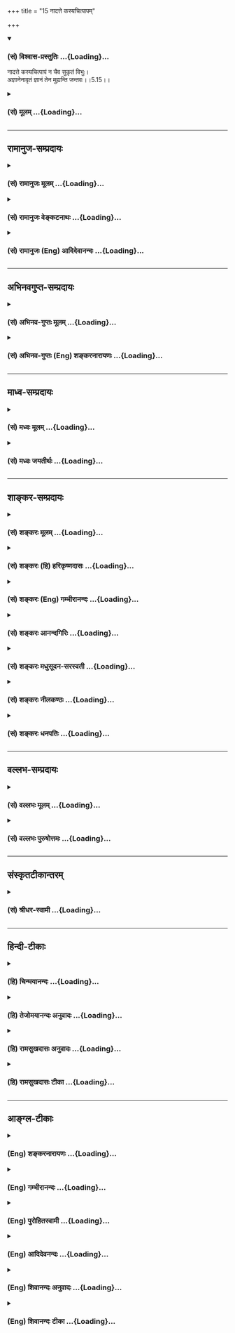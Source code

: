 +++
title = "15 नादत्ते कस्यचित्पापम्"

+++
<div class="js_include" newlevelforh1="3" title="(सं) विश्वास-प्रस्तुतिः" unfilled url="/purANam_vaiShNavam/mahAbhAratam/06-bhIShma-parva/03-bhagavad-gItA-parva/saMskRtam/vishvAsa-prastutiH/05_karma-saMnyAsa-yogaH/15_nAdatte_kasyachit.md">
<details open><summary><h3>(सं) विश्वास-प्रस्तुतिः ...{Loading}...</h3></summary>

नादत्ते कस्यचित्पापं न चैव सुकृतं विभुः।  
अज्ञानेनावृतं ज्ञानं तेन मुह्यन्ति जन्तवः।।5.15।।
</details>
</div>
<div class="js_include collapsed" newlevelforh1="3" title="(सं) मूलम्" unfilled url="/purANam_vaiShNavam/mahAbhAratam/06-bhIShma-parva/03-bhagavad-gItA-parva/saMskRtam/mUlam/05_karma-saMnyAsa-yogaH/15_nAdatte_kasyachit.md">
<details><summary><h3>(सं) मूलम् ...{Loading}...</h3></summary>

नादत्ते कस्यचित्पापं न चैव सुकृतं विभुः।  
अज्ञानेनावृतं ज्ञानं तेन मुह्यन्ति जन्तवः।।5.15।।
</details>
</div>


_________________
## रामानुज-सम्प्रदायः
<div class="js_include collapsed" newlevelforh1="3" title="(सं) रामानुजः मूलम्" unfilled url="/purANam_vaiShNavam/mahAbhAratam/06-bhIShma-parva/03-bhagavad-gItA-parva/saMskRtam/rAmAnujaH/mUlam/05_karma-saMnyAsa-yogaH/15_nAdatte_kasyachit.md">
<details><summary><h3>(सं) रामानुजः मूलम् ...{Loading}...</h3></summary>

।।5.15।।**कस्यचित्** स्वसम्बन्धितया अभिमतस्य पुत्रादेः **पापं** दुःखं
**न आदत्ते** न अपनुदति कस्यचित् प्रतिकूलतया अभिमतस्य **सुकृतं** सुखं **च
न** आदत्ते न अपनुदति। यतः अयं **विभुः** न क्वाचित्कः न
देवादिदेहाद्यसाधारणदेशः अत एव न कस्यचित् सम्बन्धी न कस्यचित् प्रतिकूलः
च। सर्वम् इदं वासनाकृतम्। एवंस्वभावस्य कथम् इयं विपरीतवासना उत्पद्यते
**अज्ञानेन आवृतं ज्ञानम्** ज्ञानविरोधिना पूर्वपूर्वकर्मणा
स्वफलानुभवयोग्यत्वाय अस्य ज्ञानम् आवृतं संकुचितम् तेन ज्ञानावरणरूपेण
कर्मणा देवादिदेहसंयोगः तत्तदात्माभिमानरूपमोहः च जायते। ततः च
तथाविधात्माभिमानवासना तदुचितकर्मवासना च। वासनातो विपरीतात्माभिमानः
कर्मारम्भश्च उपपद्यते।  
  
सर्वं ज्ञानप्लवेनैव वृजिनं संतरिष्यसि (गीता 4।36)ज्ञानाग्निः सर्वकर्माणि
भस्मसात्कुरुते तथा (गीता 4।37)न हि ज्ञानेन सदृशं पवित्रम् (गीता 4।38)
इति पूर्वोक्तं स्वकाले संगमयति

</details>
</div>
<div class="js_include collapsed" newlevelforh1="3" title="(सं) रामानुजः वेङ्कटनाथः" unfilled url="/purANam_vaiShNavam/mahAbhAratam/06-bhIShma-parva/03-bhagavad-gItA-parva/saMskRtam/rAmAnujaH/venkaTanAthaH/05_karma-saMnyAsa-yogaH/15_nAdatte_kasyachit.md">
<details><summary><h3>(सं) रामानुजः वेङ्कटनाथः ...{Loading}...</h3></summary>

  
  
।।5.15।। आत्मनोऽकर्तृत्वादिकस्य वासनायाः कर्तृत्वादिकस्य च विवरणंनादत्ते
इति श्लोकस्यार्धद्वयम्।
परगतपापसुकृतयोरादानप्रसङ्गाभावात्तत्प्रतिषेधोऽनुचितः अतस्तत्कार्यं दुःखं
सुखं च लक्ष्यते तत्रापि परगतसुखदुःखयोः स्वस्मिन्नाकर्षणं न शक्यम्
अतस्तदपनयनमात्रं विवक्षितमित्यभिप्रायेणाह कस्यचिदिति। कस्यचित् इत्यनेन
सूचितमपनोदनहेतुविशेषं
दर्शयितुंस्वसम्बन्धितयाऽभिमतस्येत्याद्युक्तम्। आदत्ते इत्यस्य
करोत्याद्यर्थत्वानौचित्यादपहरणार्थत्वे च प्रयोगादपहरणनिषेधेनैव तुल्यतया
करणनिषेधसिद्धेःनापनुदतीति व्याख्यातम्। विभुरिति न
परिमाणविशेषाद्यभिप्रायम् जीवस्याणुतया श्रुत्यादिसिद्धेः। नापि
प्रभुत्वपरम् अत्रानुपयुक्तत्वात्।
अतस्तत्तत्कर्मानुकूलसमस्तदेहानुप्रवेशयोग्यतामात्रं प्रतिनियतदेशराहित्यं
विवक्षितम्। अतएव आगन्तुकेषु मित्रामित्रादिषु सम्बन्धित्वं प्रतिकूलत्वं च
आगन्तुकानां तत्तद्देहानामेव न त्वात्मन इति सिध्यति। तत एव
चानुकूलप्रतिकूलपुरुषविषयदुःखाद्यपनयनमौपाधिकमित्यायातम्। तदेवं
कार्याभावौपयिकहेत्वभावप्रतिपादनपरो विभुशब्द इत्यभिप्रायेणाह यतोऽयमिति।
उत्तरार्धोत्थानाय शङ्कते एवंस्वभावस्येति। विपरीतवासना
स्वभावविरुद्धवासनेत्यर्थः। अत्रोत्तरम् अज्ञानेनावृतं ज्ञानम् इति। अविद्या
कर्मसंज्ञाऽन्या तृतीया शक्तिरिष्यते। यया क्षेत्रज्ञशक्तिः सा वेष्टिता
नृप सर्वगा।। संसारतापानखिलानवाप्नोत्यतिसन्ततान्। तया तिरोहितत्वाच्च
शक्तिः क्षेत्रज्ञसंज्ञिता।। सर्वभूतेषु भूपाल तारतम्येन वर्तते
वि.पु.6।8।6163 इति भगवत्पराशरवचनमनुस्मरन्नाहज्ञानविरोधिनेति। अत्र
नञस्तदन्यतदभावार्थत्वमावरणानुपयुक्तमिति भावः। स्वफलेत्यादि
नह्यसावसङ्कुचितज्ञानसंसारतापानुभवयोग्य इति भावः।
अत्यन्तविलोपपरिहारायावरणशब्दोपचरितमाह सङ्कुचितमिति। नहि
विज्ञातुर्विज्ञातेर्विपरिलोपो विद्यते बृ.उ.4।3।30 इत्यादिश्रुतिसिद्धमनेन
स्मारितम्। देवादिदेहसंयोग इति जन्तुशब्दाभिप्रेतोऽर्थः। स च मोहजनने कर्मणो
द्वारम्। शङ्कोत्तरत्वमाह ततश्चेति। आत्मनि
प्रतिषिद्धस्येष्टानिष्टाचरणस्यान्यहेतुतामाह वासनात इति।  
  

</details>
</div>
<div class="js_include collapsed" newlevelforh1="3" title="(सं) रामानुजः (Eng) आदिदेवानन्दः" unfilled url="/purANam_vaiShNavam/mahAbhAratam/06-bhIShma-parva/03-bhagavad-gItA-parva/saMskRtam/rAmAnujaH/english/AdidevAnandaH/05_karma-saMnyAsa-yogaH/15_nAdatte_kasyachit.md">
<details><summary><h3>(सं) रामानुजः (Eng) आदिदेवानन्दः ...{Loading}...</h3></summary>

5.15 Because, It, the Atman is 'all-pervading', i.e., is not limited to
particular area or space included in the bodies of gods, men etc.; It is
not the relative or the enemy of any one. For this reason It does not
take away or remove the evil or suffering of anyone such as a son who is
related and therefore dear to one; nor does It take away, i.e., remove
the happiness of anyone whom It deems with aversion. All this is the
effect of Vasanas or subtle impressions of Prakrti. How does do these
contrary Vasanas originte in the case of one whose intrinsic nature is a
described above; In answer it is said that knowledge is enveloped by the
darkness of ignorance. The Atman's knowledge is enveloped, i.e.,
contracted by preceding Karmas which are opposed to knowledge, so that a
person may be alified to experience the fruits of his own Karma. It is
by this Karma, which contracts knowledge, and can join the Jiva with the
bodies of gods etc., that the misconception that the bodies are the
selves is produced. Conseently there will originate the Vasanas or the
unconscious subtle impressions born of such misapprehension of the self
and the inclination to undertake actions corresponding to them. Sri
Krsna now brings into proper seence what has been taught before in the
following verses: 'You will completely cross over the sea of all your
sins with the boat of knowledge' (4.36), and 'The fire of knowledge
reduces all Karmas to ashes in the same way' (4.37), and 'For there is
no purifier here eal to knowledge' (4.38).

</details>
</div>


_________________
## अभिनवगुप्त-सम्प्रदायः
<div class="js_include collapsed" newlevelforh1="3" title="(सं) अभिनव-गुप्तः मूलम्" unfilled url="/purANam_vaiShNavam/mahAbhAratam/06-bhIShma-parva/03-bhagavad-gItA-parva/saMskRtam/abhinava-guptaH/mUlam/05_karma-saMnyAsa-yogaH/15_nAdatte_kasyachit.md">
<details><summary><h3>(सं) अभिनव-गुप्तः मूलम् ...{Loading}...</h3></summary>

।।5.15।। अत एव क्रियातत्फलयोरभावे विधिफलस्यापि नादृष्टकृतता काचित्
इत्यर्धेन अभिधाय अर्धान्तरेण संसारिणः प्रति तत्समर्थनं कर्तुमाह नादत्ते
इति। पापादीनि नैतत्कृतानि किं तु निजेन अज्ञानेन कृतानि शङ्कयेव अमृते
विषयम् +++(omits पापादीनि विषम्)+++।

</details>
</div>
<div class="js_include collapsed" newlevelforh1="3" title="(सं) अभिनव-गुप्तः (Eng) शङ्करनारायणः" unfilled url="/purANam_vaiShNavam/mahAbhAratam/06-bhIShma-parva/03-bhagavad-gItA-parva/saMskRtam/abhinava-guptaH/english/shankaranArAyaNaH/05_karma-saMnyAsa-yogaH/15_nAdatte_kasyachit.md">
<details><summary><h3>(सं) अभिनव-गुप्तः (Eng) शङ्करनारायणः ...{Loading}...</h3></summary>

5.15 Nadatte etc. The sinful acts and the like have been effected not by
the Soul; but they have been effected by the Illusion belonging to It,
just as a poison is effected in the nectar by a doubt. Therefore-

</details>
</div>


_________________
## माध्व-सम्प्रदायः
<div class="js_include collapsed" newlevelforh1="3" title="(सं) मध्वः मूलम्" unfilled url="/purANam_vaiShNavam/mahAbhAratam/06-bhIShma-parva/03-bhagavad-gItA-parva/saMskRtam/madhvaH/mUlam/05_karma-saMnyAsa-yogaH/15_nAdatte_kasyachit.md">
<details><summary><h3>(सं) मध्वः मूलम् ...{Loading}...</h3></summary>

।।5.15।। Sri Madhvacharya did not comment on this sloka.

</details>
</div>
<div class="js_include collapsed" newlevelforh1="3" title="(सं) मध्वः जयतीर्थः" unfilled url="/purANam_vaiShNavam/mahAbhAratam/06-bhIShma-parva/03-bhagavad-gItA-parva/saMskRtam/madhvaH/jayatIrthaH/05_karma-saMnyAsa-yogaH/15_nAdatte_kasyachit.md">
<details><summary><h3>(सं) मध्वः जयतीर्थः ...{Loading}...</h3></summary>

।।5.15।। Sri Jayatirtha did not comment on this sloka.

</details>
</div>


_________________
## शाङ्कर-सम्प्रदायः
<div class="js_include collapsed" newlevelforh1="3" title="(सं) शङ्करः मूलम्" unfilled url="/purANam_vaiShNavam/mahAbhAratam/06-bhIShma-parva/03-bhagavad-gItA-parva/saMskRtam/shankaraH/mUlam/05_karma-saMnyAsa-yogaH/15_nAdatte_kasyachit.md">
<details><summary><h3>(सं) शङ्करः मूलम् ...{Loading}...</h3></summary>

।।5.15।। **न आदत्ते** न च गृह्णाति भक्तस्यापि **कस्यचित् पापम्।** न
**चैव** आदत्ते **सुकृतं** भक्तैः प्रयुक्तं **विभुः।** किमर्थं तर्हि
भक्तैः पूजादिलक्षणं यागदानहोमादिकं च सुकृतं प्रयुज्यते इत्याह **अज्ञानेन
आवृतं ज्ञानं** विवेकविज्ञानम् **तेन मुह्यन्ति** करोमि कारयामि भोक्ष्ये
भोजयामि इत्येवं मोहं गच्छन्ति अविवेकिनः संसारिणो **जन्तवः**।।

</details>
</div>
<div class="js_include collapsed" newlevelforh1="3" title="(सं) शङ्करः (हि) हरिकृष्णदासः" unfilled url="/purANam_vaiShNavam/mahAbhAratam/06-bhIShma-parva/03-bhagavad-gItA-parva/saMskRtam/shankaraH/hindI/harikRShNadAsaH/05_karma-saMnyAsa-yogaH/15_nAdatte_kasyachit.md">
<details><summary><h3>(सं) शङ्करः (हि) हरिकृष्णदासः ...{Loading}...</h3></summary>

।।5.15।। वास्तवमें तो विभु ( सर्वव्यापी परमात्मा ) किसी भक्तके पापको भी
ग्रहण नहीं करता और भक्तोंद्वारा अर्पण किये हुए सुकृतको भी वह नहीं लेता।
तो फिर भक्तोंद्वारा पूजा आदि अच्छे कर्म एवं यज्ञ दान होम आदि सुकृत कर्म
किस लिये अर्पण किये जाते हैं इसपर कहते हैं जीवोंका विवेकविज्ञान अज्ञानसे
ढका हुआ है। इस कारण अविवेकी संसारी जीव ही करता हूँ कराता हूँ खाता हूँ
खिलाता हूँ इस प्रकार मोहको प्राप्त हो रहे हैं।

</details>
</div>
<div class="js_include collapsed" newlevelforh1="3" title="(सं) शङ्करः (Eng) गम्भीरानन्दः" unfilled url="/purANam_vaiShNavam/mahAbhAratam/06-bhIShma-parva/03-bhagavad-gItA-parva/saMskRtam/shankaraH/english/gambhIrAnandaH/05_karma-saMnyAsa-yogaH/15_nAdatte_kasyachit.md">
<details><summary><h3>(सं) शङ्करः (Eng) गम्भीरानन्दः ...{Loading}...</h3></summary>

5.15 Vibhuh, the Omnipresent; na adatte, neither accetps; kasyacit,
anybody's-even a adevotee's; papam, sin; na ca eva, nor even; does He
accept sukrtam, virtue offered by devotees. Why then are such virtuous
acts as worship etc. as also sacrifices, charity, oblation, etc. worship
etc. as also sacrifices, charity, oblation, etc. offered by devotees; To
this the Lord says: Jnanam, knowledge, discriminating wisdom; remains
avrtam, covered; ajnanena, by ignorance. Tena, thery; jantavah, the
creatures, the non-discriminating people in the world; muhyanti, become
deluded thus-'I do; I make others do; I eat; I make others eat.'

</details>
</div>
<div class="js_include collapsed" newlevelforh1="3" title="(सं) शङ्करः आनन्दगिरिः" unfilled url="/purANam_vaiShNavam/mahAbhAratam/06-bhIShma-parva/03-bhagavad-gItA-parva/saMskRtam/shankaraH/AnandagiriH/05_karma-saMnyAsa-yogaH/15_nAdatte_kasyachit.md">
<details><summary><h3>(सं) शङ्करः आनन्दगिरिः ...{Loading}...</h3></summary>

।।5.15।। कर्तृत्वभोक्तृत्वैश्वर्याण्यात्मनोऽविद्याकृतानीत्युक्तमिदानीमीश्वरे
संन्यस्तसमस्तव्यापारस्य तदेकशरणस्य दुरितं सुकृतं वा तदनुग्रहार्थं
भगवानादत्ते मदेकशरणो मत्प्रीत्यर्थं कर्म कुर्वाणो
दुष्कृताद्यनुमोदनेनानुग्राह्यो मयेति प्रत्ययभाक्त्वादित्याशङ्क्य सोऽपि
परमार्थतो नास्यास्त्यविक्रियत्वादित्याह **परमार्थतस्त्विति।**
पूर्वार्धगतान्यक्षराणि व्याख्यायाकाङ्क्षापूर्वकमुत्तरार्धमवतार्य
व्याचष्टे **किमर्थमित्यादिना।**

</details>
</div>
<div class="js_include collapsed" newlevelforh1="3" title="(सं) शङ्करः मधुसूदन-सरस्वती" unfilled url="/purANam_vaiShNavam/mahAbhAratam/06-bhIShma-parva/03-bhagavad-gItA-parva/saMskRtam/shankaraH/madhusUdana-sarasvatI/05_karma-saMnyAsa-yogaH/15_nAdatte_kasyachit.md">
<details><summary><h3>(सं) शङ्करः मधुसूदन-सरस्वती ...{Loading}...</h3></summary>

।।5.15।। नन्वीश्वरः कारयिता जीवः कर्ता। तथाच श्रुतिःएष उ ह्येव साधु कर्म
कारयति तं यमेभ्यो लोकेभ्य उन्निनीषते एष उ एवासाधु कर्म कारयति तं यमधो
निनीषते इत्यादिः। स्मृतिश्चअज्ञो जन्तुरनीशोऽयमात्मनः सुखदुःखयोः।
ईश्वरप्रेरितो गच्छेत्स्वर्गं वा श्वभ्रमेव वा।। इति। तथाच जीवेश्वरयोः
कर्तृत्वकारयितृत्वाभ्यां भोक्तृत्वभोजयितृत्वाभ्यां
चपापपुण्यलेपसंभवात्कथमुक्तं स्वभावस्तु प्रवर्तत इति तत्राह परमार्थतः
विभुः परमेश्वरः कस्यचिज्जीवस्य पापं सुकृतं च नैवादत्ते परमार्थतो जीवस्य
कर्तृत्वाभावात् परमेश्वरस्य च कारयितृत्वाभावात्। कथं तर्हि श्रुतिः
स्मृतिर्लोकव्यवहारश्च तत्राह अज्ञानेनावरणविक्षेपशक्तिमता मायाख्येनानृतेन
तमसा आवृतमाच्छादितं ज्ञानं जीवेश्वरजगद्भेदभ्रमाधिष्ठानभूतं नित्यं
स्वप्रकाशं सच्चिदानन्दरूपमद्वितीयं परमार्थसत्यं तेन स्वरूपावरणेन
मुह्यन्ति
प्रमातृप्रमेयप्रमाणकर्तृकर्मकरणभोक्तृभोग्यभोगाख्यनवविधसंसाररूपं
मोहमतस्मिंस्तदवभासरूपं विक्षेपं गच्छन्ति जन्तवो जननशीलाः संसारिणो
वस्तुस्वरूपादर्शिनः।
अकर्त्रभोक्तृपरमानन्दाद्वितीयात्मस्वरूपादर्शननिबन्धनो
जीवेश्वरजगद्भेदभ्रमःप्रतीयमानो वर्तते मूढानाम्। तस्यां चावस्थायां
मूढप्रत्ययानुवादिन्यावेते श्रुतिस्मृती वास्तवाद्वैतबोधिवाक्यशेषभूते इति
न दोषः।

</details>
</div>
<div class="js_include collapsed" newlevelforh1="3" title="(सं) शङ्करः नीलकण्ठः" unfilled url="/purANam_vaiShNavam/mahAbhAratam/06-bhIShma-parva/03-bhagavad-gItA-parva/saMskRtam/shankaraH/nIlakaNThaH/05_karma-saMnyAsa-yogaH/15_nAdatte_kasyachit.md">
<details><summary><h3>(सं) शङ्करः नीलकण्ठः ...{Loading}...</h3></summary>

।।5.15।। ननुएष ह्येव साधु कर्म कारयति तं यमेभ्यो लोकेभ्य उन्निनीषते एष
ह्येवासाधु कर्म कारयति तं यमधो निनीषते इति श्रुत्या परमेश्वरे
कारयितृत्वं बोध्यते। तत्कथमुच्यतेस्वभावस्तु प्रवर्तते इति तत्राह
**नादत्त इति।** कस्यचित्कर्तुः पापमयं नादत्ते नापि सुकृतम्।
कारयितृत्वाभावात्। यतो विभुर्व्यापकः। निष्क्रिय इति यावत्। सक्रियो
ह्यन्यं प्रवर्तयति तदीयं पापं पुण्यं वा लभते। अयं तु न तथा किंतु
सूर्यवत् प्रकाशत एव नतु स्वप्रकाश्यानां कर्त्रादीनां कर्मणा संबध्यते इति
भावः। कारयितृत्वमप्यस्य सत्तामात्रेण सूर्यवत्। यथा घटः प्रकाशते सविता
प्रकाशयतीति नोदाहृतश्रुतिविरोधः। कथं तर्हि ईश्वराराधनार्थं कर्माणि
कुर्वन्ति तदकरणाच्च बिभ्यतीत्याशङ्क्याह **अज्ञानेनेति।** यथा हि
महाराजस्य सार्वभौमस्याहं सर्वेश्वरो निर्वृतोऽस्मीति ज्ञानं अज्ञानेन
सौषुप्तेनावृतं चेत्स तत्र विविधानि परचक्रादीनि महान्ति संकटशतानि पश्यति
अहो अहं दीनोऽस्मिदुःख्यस्मीति च मुह्यति तद्वदेते जन्तवः स्वस्याहं
ब्रह्मास्मीति प्रमाणेन ब्रह्मभावमजानन्त ईश्वरादात्मानं पृथङ्मन्यमाना
ईशात्मनोः सेव्यसेवकभावं च पश्यन्तो मुह्यन्ति। तथाच श्रुतिःअथ योऽन्यां
देवतामुपास्तेऽन्योऽसावन्योऽहमिति न स वेद यथा पशुरेव स देवानाम् इति। एष
ह्येवेति श्रुतिरपि भ्रान्तजनव्यवहारविषयैवेति भावः।

</details>
</div>
<div class="js_include collapsed" newlevelforh1="3" title="(सं) शङ्करः धनपतिः" unfilled url="/purANam_vaiShNavam/mahAbhAratam/06-bhIShma-parva/03-bhagavad-gItA-parva/saMskRtam/shankaraH/dhanapatiH/05_karma-saMnyAsa-yogaH/15_nAdatte_kasyachit.md">
<details><summary><h3>(सं) शङ्करः धनपतिः ...{Loading}...</h3></summary>

।।5.15।। ननु यः परमेश्वरैकशरणो ब्रह्मणि संन्यस्तसमस्तकर्मा यानि
पुण्यपापानि करोति तानि क्व गच्छन्ति। लिप्यते न स पापेन पद्मपत्रमिवाम्भसा
इत्यनेन तस्य लेपाभावोक्तेः। तथाच स्वस्य भक्तस्य पुण्यं च पापं च
तदसुग्रहार्थ भगवानादत्ते इति चेत्तत्राह **नेति।** विभुः परमेश्वरः
कस्यचित्स्वभक्तस्यापि पापं नादत्ते न गृह्णाति। तथा भक्तैः समर्पितं
सुकृतं पूर्णकामत्वान्न चैवादत्ते। ननु परमार्थतो
जीवस्यापीश्वराव्यतिरेकात्कर्तृत्वाद्यभावः ईश्वरस्य सुतरां अतः
किमर्थमीश्वरात्स्वस्य भेदं प्रकल्प्य परमेश्वरो भजनीयोऽहं तस्य
भक्तस्तदर्थं मया पूजायागदानहोमादिलक्षणं कर्मानुष्ठेयमिति बुद्य्धा
परमेश्वरैकशरणैरन्यैश्चाहं कर्म करोमि कारयामि तस्य फलं भोक्ष्ये भोजयामीति
बुद्य्धा कर्माण्यनुष्ठीयन्त इति चेत्तत्राह। अज्ञानेनावृतं
कर्तृत्वादिविनिर्मुक्तोऽहमस्मीति विवेकज्ञानम्।
वसिष्ठोऽप्याहविवेकमाच्छादयति जगन्ति जनयत्यलम् इति। पूर्वप्रस्तुताऽविद्या
तेन जन्तवो मुह्यन्ति मोहं गच्छन्ति। यथा शुक्तिज्ञानं शुक्त्यज्ञानेनावृतं
तेन रजतमिदमिति पुरुषाणां मोहस्तथाहमुपासक ईश्वरार्थं कर्म करोभ्यहं कर्ता
कारयिता भोक्ता भोजयितेत्येवं मुह्यन्तीत्यर्थः। ज्ञानं
जीवेश्वरजगद्भेदभ्रमाधिष्ठानभूतं स्वप्रकाशं सच्चिदानन्दरुपं परमार्थमिति
तु लोकप्रसिद्धज्ञानपदार्थत्यागे बीजाभावमभिप्रेत्याचार्यैर्न
व्याख्यातमिति बोध्यम्। एतेन ननु भक्ताननुगृह्णतोऽभक्तान्निगृह्णतश्च
वैषम्योपलम्भात्कथमाप्तकामत्वमत आह **अज्ञानेनेति।** निग्रहोऽपि
दण्डरुपोऽनुग्रह एवेत्येवमज्ञानेन सर्वत्र समः परमेश्वर इत्येवंभूतं
ज्ञानमावृतं तेन हेतुना जन्तवो जीवा मुह्यन्ति। भगवति वैषम्यं मन्यन्त
इत्यर्थ इति प्रत्युक्तम्। ज्ञानं प्रकाशयति। ज्ञाननिर्धूतकल्मषा
इत्यत्राभिमततद्य्वतिरिक्तज्ञानपदार्थकल्पनानुपपतेश्च। यत्त्वितरैः
स्वभावस्तु प्रवर्तत इत्यत्रान्तःकरणं प्रवर्तत इति
व्याख्याय৷৷৷৷नन्वेवंसति देवदत्तः पापी यज्ञदत्तः सुकृतीत्यादिव्यवहाराणां
का गतिरित्यत आह **नादत्ते इति।** चिच्चिदात्मा कस्य
ज्ञानशक्तिक्रियाशक्त्याधारत्वगुणयोगात्कशब्दस्यान्तःकरणस्य पापं सुकृतं च
नादत्ते नात्मसंबन्धि करोति। तत्र हेतुमाह **विभुरिति।** अपरिणामीत्यर्थः।
कथंतर्ह्ययं लोकव्यवहारस्तत्राह **अज्ञानेनेति।**
अज्ञानेनाज्ञानपरिणामरुपेणान्तःकरणेन ज्ञानं स्वरुपमावृतम्।
अन्योन्यतादात्म्याध्यासविषयभावं गमितमित्यर्थः। तेन कारणेन
जन्तवोऽज्ञामनुष्या मुह्यन्ति। आत्मगतत्वेन
सुकृतदुष्कृतादिव्यवहरन्तीत्यर्थ इति व्याख्यातं तदुपेक्ष्यम्।
मुख्यवृत्त्या सभ्यक् वाक्यार्थसंभवे गौण्यादिवृत्त्याश्रयणस्य
क्लिष्टकल्पनायाश्चान्याय्यत्वात्।

</details>
</div>


_________________
## वल्लभ-सम्प्रदायः
<div class="js_include collapsed" newlevelforh1="3" title="(सं) वल्लभः मूलम्" unfilled url="/purANam_vaiShNavam/mahAbhAratam/06-bhIShma-parva/03-bhagavad-gItA-parva/saMskRtam/vallabhaH/mUlam/05_karma-saMnyAsa-yogaH/15_nAdatte_kasyachit.md">
<details><summary><h3>(सं) वल्लभः मूलम् ...{Loading}...</h3></summary>

।।5.15।। यस्मादेवं तस्मान्नादत्ते न भजते पापं पुण्यं च कारयितृत्वं च
तत्साधकतमविसर्जनादेवोपयुज्यते। बुद्धीन्द्रियमनःप्राणान् भाग.10।87।2
इत्यादिवाक्यात्तैर्भोगमोक्षोपायप्रवृत्तौ तदात्मैवेह हेतुरिति तत्त्वम्।
अतः स्वभावकृतं सर्वम्। ननु तदेशभूता अपि एते आत्मनः कथं प्राकृतत्वभावेन
सम्मुह्यन्ति स्वरूपाज्ञानादित्याह अज्ञानेनेति। तत्र ज्ञानं स्वरूपविषयकं
अज्ञानेनाविद्यायाः प्रथमपर्वस्वरूपाज्ञानेनावृतं ततोऽन्यपर्वभिः
प्राणान्तःकरणेन्द्रियदेहाध्यासैः वस्तुतस्तु विचित्ररिरंसावतो भगवतो
नित्या आज्ञाकारिण्यो द्वादशशक्तयो मुख्याःगिरा पृष्ट्या इत्यादिना
निरूपिता भागवते। तत्र मायाख्याया अशंद्वयं विद्याविद्येति। भगवदाज्ञयैव
विद्यया आत्मनां स्वरूपगमकात्सत्त्वानुगुण्यात् अविद्यया च विपरीतस्वभावया
कर्मजन्ममरणादिपर्यावर्तगम इतरानुगुण्यात् अन्यथा स्वरूपवैचित्र्यं न
स्यादित्यज्ञानेनावृतमात्मनां स्वरूपज्ञानम्। उक्तं चविद्याविद्ये मम तनू
विद्ध्युद्धव शरीरिणाम्। मोक्षबन्धकरी आद्ये मायया मे विनिर्मिते
भाग.11।11।3 इति। पञ्चपर्वा त्वविद्येयं जीवगा मायया कृता इति। अतस्तेन
जन्तवो भवन्तो मुह्यन्ति। स्वयमेवात्मनि कर्तृत्वादिस्वभावं सृजन्ति न
परमात्मेति सिद्धान्तः।

</details>
</div>
<div class="js_include collapsed" newlevelforh1="3" title="(सं) वल्लभः पुरुषोत्तमः" unfilled url="/purANam_vaiShNavam/mahAbhAratam/06-bhIShma-parva/03-bhagavad-gItA-parva/saMskRtam/vallabhaH/puruShottamaH/05_karma-saMnyAsa-yogaH/15_nAdatte_kasyachit.md">
<details><summary><h3>(सं) वल्लभः पुरुषोत्तमः ...{Loading}...</h3></summary>

  
  
।।5.15।। यतः प्रभुर्न सृजत्यतः कस्यचित् पापपुण्यादिकमङ्गीकृत्य फलं न
ददातीत्याह नादत्त इति। विभुः अनियम्यः स्वेच्छयैव सर्वफलदानसमर्थः
कस्यचित् जीवस्य पापं पापरूपं कर्म न आदत्ते नाङ्गीकरोति तदङ्गीकृत्य
नरकादिफलं न ददातीत्यर्थः। सुकृतं च नैवाङ्गीकरोति तदङ्गीकारेण
स्वर्गादिसुखं न ददातीत्यर्थः। विभुत्वात् स्वक्रीडेच्छयैव यथासुखं करोतीति
भावः। तर्हि एष एव तं ह्येवैनं साधु कर्म कारयति कौ.उ.3।9 इत्यादिश्रुतिभ्य
ईश्वर एव तत्तत्कर्म कारयित्वा सर्वेभ्यः फलं ददातीति कथमुच्यते तत्राह
अज्ञानेनेति। अज्ञानेन प्रकृत्युत्पन्नेन ज्ञानं भगवत्स्वरूपात्मकं
श्रुत्यर्थरूपं वा तेन जन्तवः जीवा मुह्यन्ति मोहं प्राप्नुवन्ति अन्यथा
वदन्तीत्यर्थः। श्रुतौ तु पूर्वं तादृक्फलदानेच्छां निरूप्य पश्चात्
कर्मकारणत्वमुच्यते न तु कर्मफलत्वमागच्छति किन्तु
विचित्रेच्छात्वमेवायातीति।  
  

</details>
</div>


_________________
## संस्कृतटीकान्तरम्
<div class="js_include collapsed" newlevelforh1="3" title="(सं) श्रीधर-स्वामी" unfilled url="/purANam_vaiShNavam/mahAbhAratam/06-bhIShma-parva/03-bhagavad-gItA-parva/saMskRtam/shrIdhara-svAmI/05_karma-saMnyAsa-yogaH/15_nAdatte_kasyachit.md">
<details><summary><h3>(सं) श्रीधर-स्वामी ...{Loading}...</h3></summary>

।।5.15।। यस्मादेवं तस्मात् **नादत्त इति।** प्रयोजकोऽपि सन्प्रभुः
कस्यचित्पापं सुकृतं च नैवादत्ते न भजते। तत्र हेतुःविभुः परिपूर्णः।
आप्तकाम इत्यर्थः। यदि हि स्वार्थकामनया कारयेत्तर्हि तथा स्यात्
नत्वेतदस्ति। आप्तकामस्यैवाचिन्त्यनिजमायया तत्तत्पूर्वकर्मानुसारेण
प्रवर्तकत्वात्। ननु भक्ताननुगृह्णतोऽभक्तान्निगृह्णतश्च
वैषम्योपलम्भात्कथमाप्तकामत्वमित्यत आह **अज्ञानेनेति।** निग्रहोऽपि
दण्डरूपोऽनुग्रह एवेत्येवमज्ञानेन सर्वत्र समः परमेश्वर इत्येवंभूतं
ज्ञानमावृतम्। तेन हेतुना जन्तवो जीवा मुह्यन्ति। भगवति वैषम्यं मन्यन्त
इत्यर्थः।

</details>
</div>


_________________
## हिन्दी-टीकाः
<div class="js_include collapsed" newlevelforh1="3" title="(हि) चिन्मयानन्दः" unfilled url="/purANam_vaiShNavam/mahAbhAratam/06-bhIShma-parva/03-bhagavad-gItA-parva/hindI/chinmayAnandaH/05_karma-saMnyAsa-yogaH/15_nAdatte_kasyachit.md">
<details><summary><h3>(हि) चिन्मयानन्दः ...{Loading}...</h3></summary>

।।5.15।। विभु अर्थात् सर्वव्यापी परमात्मा न किसी के पापकर्म को ग्रहण
करता है और न पुण्य कर्म को। यह कथन पुराणों में वर्णित देवताओं की कल्पना
से भिन्न है क्योंकि वहाँ देवताओं को जीवों के पाप और पुण्य कर्मों का
लेखाजोखा रखने वालों के रूप में वर्णन किया गया है। कथा प्रेमी भक्त लोगों
को वेदान्त सिद्धांत उनके प्रेम को आघात पहुँचाने वाला प्रतीत होता है और
इसलिये वे गीता के स्थान पर श्रीकृष्ण की लीलाओं का अध्ययन कर भाव विभोर
होना अधिक पसन्द करते हैं। ईश्वर के विषय में यह धारणा है कि मेघों के ऊपर
कहीं आकाश में बैठा विश्व भर के प्राणियों के शुभअशुभ कर्मों का निरीक्षण
करते हुए उनका ख्याल रखता है जिससे प्र्ालय के पश्चात् न्याय के दिन जब
समस्त जीव उसके पास पहुँचें तो वह उनका कर्मानुसार न्याय कर सके। यह रोचक
धारणा केवल सामान्य जनों की ही हो सकती है जिनकी बुद्धि अधिक विकसित नहीं
है। समस्त विश्व के अधिष्ठानस्वरूप परमात्मा को जीवन के कर्मों से कोई
प्रयोजन हो या परिच्छिन्न वस्तुओं में उसकी कोई विशेष रुचि हो ऐसा हम नहीं
मान सकते। परमार्थ की दृष्टि से तो परिच्छिन्न जगत् का आत्यन्तिक अभाव है।
केवल आत्म विस्मृति के कारण ही उपाधियों में व्यक्त हुआ वह आत्मा कर्तृत्व
कर्म फलभोग आदि से जुड़ा हुआ प्रतीत होता है। समतल काँच के माध्यम से
निर्गत सूर्यप्रकाश में कोई विकार नहीं होता परन्तु यदि वही प्रकाश एक
प्रिज्म (आयत) में से निकले तो सात रंगों में विभाजित हो जाता है। इसी
प्रकार एकमेव अद्वितीय सर्वव्यापी परिपूर्ण परमात्मा शरीर मन और बुद्धि इन
आविद्यक उपाधियों में व्यक्त होकर नानारूप जगदाभास के रूप में प्रतीत होता
है। यहाँ ज्ञान और अज्ञान के सम्बन्ध का सुन्दर वर्णन किया गया है। अज्ञान
ज्ञान नहीं हो सकता और न ज्ञान अज्ञान का एक अंश। परस्पर विरोधी स्वभाव के
कारण इन दोनों का सह अस्तित्व सम्भव नहीं हो सकता हैं। परन्तु यहाँ कहा गया
है कि अज्ञान के द्वारा ज्ञान आवृत हुआ है यह ऐसे ही है जैसे किसी जंगल में
सर्वत्र व्याप्त अंधकार में दूर कहीं प्रकाश की किरण को देखकर कहा जा सकता
है कि वह प्रकाश अंधकार से आवृत है। अगले श्लोक में अज्ञान आवरण को दूर
करने के उपाय तथा उसकी निवृत्ति के फल को विस्तार से बताया गया है। सत्य के
अनावरण की प्रक्रिया में अज्ञान की निवृत्ति मात्र अपेक्षित है न कि ज्ञान
की उत्पत्ति। इसलिए सत्य की प्राप्ति वास्तव में सिद्ध वस्तु की ही
प्राप्ति है और कोई नवीन उपलब्धि नहीं। इसी बात को स्पष्ट करते हुए कहते
हैं

</details>
</div>
<div class="js_include collapsed" newlevelforh1="3" title="(हि) तेजोमयानन्दः अनुवादः" unfilled url="/purANam_vaiShNavam/mahAbhAratam/06-bhIShma-parva/03-bhagavad-gItA-parva/hindI/tejomayAnandaH/anuvAdaH/05_karma-saMnyAsa-yogaH/15_nAdatte_kasyachit.md">
<details><summary><h3>(हि) तेजोमयानन्दः अनुवादः ...{Loading}...</h3></summary>

।।5.15।। विभु परमात्मा न किसी के पापकर्म को और न पुण्यकर्म को ही ग्रहण
करता है; (किन्तु) अज्ञान से ज्ञान ढका हुआ है, इससे सब जीव मोहित होते
हैं।।

</details>
</div>
<div class="js_include collapsed" newlevelforh1="3" title="(हि) रामसुखदासः अनुवादः" unfilled url="/purANam_vaiShNavam/mahAbhAratam/06-bhIShma-parva/03-bhagavad-gItA-parva/hindI/rAmasukhadAsaH/anuvAdaH/05_karma-saMnyAsa-yogaH/15_nAdatte_kasyachit.md">
<details><summary><h3>(हि) रामसुखदासः अनुवादः ...{Loading}...</h3></summary>

।।5.15।। सर्वव्यापी परमात्मा न किसीके पापकर्मको और न शुभकर्मको ही ग्रहण
करता है; किन्तु अज्ञानसे ज्ञान ढका हुआ है, उसीसे सब जीव मोहित हो रहे
हैं।

</details>
</div>
<div class="js_include collapsed" newlevelforh1="3" title="(हि) रामसुखदासः टीका" unfilled url="/purANam_vaiShNavam/mahAbhAratam/06-bhIShma-parva/03-bhagavad-gItA-parva/hindI/rAmasukhadAsaH/TIkA/05_karma-saMnyAsa-yogaH/15_nAdatte_kasyachit.md">
<details><summary><h3>(हि) रामसुखदासः टीका ...{Loading}...</h3></summary>

5.15।।***व्याख्या--*'नादत्ते कस्यचित्पापं न चैव सुकृतं
विभुः'--**पूर्वश्लोकमें जिसको **'प्रभुः'** पदसे कहा गया है, उसी
परमात्माको यहाँ **'विभुः'** पदसे कहा गया है। कर्मफलका भागी होना दो
प्रकारसे होता है--जो कर्म करता है, वह भी कर्मफलका भागी होता है और जो
दूसरेसे कर्म करवाता है, वह भी कर्मफलका भागी होता है। परन्तु परमात्मा न
तो किसीके कर्मको करनेवाला है और न कर्म करवानेवाला ही है; अतः वह किसीके
भी कर्मका फलभागी नहीं हो सकता। सूर्य सम्पूर्ण जगत्को प्रकाश देता है और उस
प्रकाशके अन्तर्गत मनुष्य पाप और पुण्य-कर्म करते हैं; परन्तु उन कर्मोंसे
सूर्यका किञ्चिन्मात्र भी सम्बन्ध नहीं है। इसी प्रकार परमात्मतत्त्वसे
प्रकृति सत्ता पाती है अर्थात् सम्पूर्ण संसार सत्ता पाता है। उसीकी सत्ता
पाकर प्रकृति और उसका कार्य संसार-शरीरादि क्रियाएँ करते हैं। उन शरीरादिसे
होनेवाले पाप-पुण्योंका परमात्मतत्त्वसे किञ्चिन्मात्र भी सम्बन्ध नहीं है।
कारण कि भगवान्ने मनुष्यमात्रको स्वतन्त्रता दे रखी है; अतः मनुष्य उन
कर्मोंका फलभागी अपनेको भी मान सकता है और भगवान्को भी मान सकता है अर्थात्
सम्पूर्ण कर्मों और कर्मफलोंको भगवान्के अर्पण भी कर सकता है। जो भगवान्की
दी हुई स्वतन्त्रताका दुरुपयोग करके कर्मोंका कर्ता और भोक्ता अपनेको मान
लेता है, वह बन्धनमें प़ड़ जाता है। उसके कर्म और कर्मफलको भगवान् ग्रहण
नहीं करते। परन्तु जो मनुष्य उस स्वतन्त्रताका सदुपयोग करके कर्म और कर्मफल
भगवान्के अर्पण करता है, वह मुक्त हो जाता है। उसके कर्म और कर्मफलको
भगवान् ग्रहण करते हैं।  
  
जैसे सातवें अध्यायके पचीसवें श्लोकमें **'सर्वस्य'** पदसे और छब्बीसवें
श्लोकमें **'कश्चन'** पदसे सामान्य मनुष्योंकी बात कही गयी है, ऐसे ही यहाँ
**'कस्यचित्'** पदसे अपनेको कर्ता और भोक्ता मानकर कर्म करनेवाले सामान्य
मनुष्योंकी बात कही गयी है, न कि भक्तोंकी। कारण कि भावग्राही होनेसे
भगवान् भक्तोंके द्वारा अर्पण किये हुए पत्र, पुष्प आदि पदार्थोंको और
सम्पूर्ण कर्मोंको ग्रहण करते हैं (गीता 9। 26 27)।  
  
**'अज्ञानेनावृतं ज्ञानम्'--**स्वरूपका ज्ञान सभी मनुष्योंमें स्वतः सिद्ध
है; किन्तु अज्ञानके द्वारा यह ज्ञान ढका हुआ है। उस अज्ञानके कारण जीव
मूढ़ताको प्राप्त हो रहे हैं। अपनेको कर्मोंका कर्ता मानना मूढ़ता है (गीता
3। 27)। भगवान्के द्वारा मनुष्यमात्रको विवेक दिया हुआ है, जिसके द्वारा इस
मूढ़ताका नाश किया जासकता है। इसलिये इस अध्यायके आठवें श्लोकमें कहा गया
है कि साङ्ख्ययोगी कभी भी अपनेको किसी कर्मका कर्ता न माने और तेरहवें
श्लोकमें कहा गया है कि सम्पूर्ण कर्मोंके कर्तापनको विवेकपूर्वक मनसे छोड़
दे। शरीरादि सम्पूर्ण पदार्थोंमें निरन्तर परिवर्तन हो रहा है। स्वरूपमें
कभी कोई परिवर्तन नहीं होता। स्वरूपसे अपरिवर्तनशील होनेपर भी अपनेको
परिवर्तनशील पदार्थोंसे एक मान लेना अज्ञान है। शरीरादि सब पदार्थ बदल रहे
हैं--ऐसा जिसे अनुभव है वह स्वयं कभी नहीं बदलता। इसलिये स्वयंके बदलनेका
अनुभव किसीको नहीं होता। अतः मैं बदलनेवाला नहीं हूँ--इस प्रकार
परिवर्तनशील पदार्थोंसे अपनी असङ्गताका अनुभव कर लेनेसे अज्ञान मिट जाता है
और तत्त्वज्ञान स्वतः प्रकाशित हो जाता है। कारण कि प्रकृतिके कार्यसे अपना
सम्बन्ध मानते रहनेसे ही तत्त्वज्ञान ढका रहता है।**'अज्ञान'** शब्दमें जो
**'नञ्'**समास है, वह ज्ञानके अभावका वाचक नहीं है, प्रत्युत अल्पज्ञान
अर्थात् अधूरे ज्ञानका वाचक है। कारण कि ज्ञानका अभाव कभी होता ही नहीं,
चाहे उसका अनुभव हो या न हो। इसलिये अधूरे ज्ञानको ही अज्ञान कहा जाता है।
इन्द्रियोंका और बुद्धिका ज्ञान ही अधूरा ज्ञान है। इस अधूरे ज्ञानको
महत्त्व देनेसे, इसके प्रभावसे प्रभावित होनेसे वास्तविक ज्ञानकी ओर दृष्टि
जाती ही नहीं--यही अज्ञानके द्वारा ज्ञानका आवृत होना है। इन्द्रियोंका
ज्ञान सीमित है। इन्द्रियोंके ज्ञानकी अपेक्षा बुद्धिका ज्ञान असीम है।
परन्तु बुद्धिका ज्ञान मन और इन्द्रियोंके ज्ञान-(जानने और न जानने-) को ही
प्रकाशित करता है अर्थात् बुद्धि अपने विषय-पदार्थोंको ही प्रकाशित करती
है। बुद्धि जिस प्रकृतिका कार्य है और जिस बुद्धिका कारण प्रकृति है, उस
प्रकृतिको बुद्धि प्रकाशित नहीं करती। बुद्धि जब प्रकृतिको भी प्रकाशित नही
कर सकती, तब प्रकृतिसे अतीत जो चेतन-तत्त्व है, उसे कैसे प्रकाशित कर सकती
है! इसलिये बुद्धिका ज्ञान अधूरा ज्ञान है।  
  
**'तेन मुह्यन्ति जन्तवः'--**भगवान्ने **'जन्तवः'** पद देकर मानो
मनुष्योंकी ताड़ना की है कि जो मनुष्य अपने विवेकको महत्त्व नहीं देते, वे
वास्तवमें जन्तु अर्थात् पशु ही हैं,**(टिप्पणी प₀ 303)** क्योंकि उनके और
पशुओंके ज्ञानमें कोई अन्तर नहीं है। आकृतिमात्रसे कोई मनुष्य नहीं होता।
मनुष्य वही है, जो अपने विवेकको महत्त्व देता है। इन्द्रियोंके द्वारा भोग
तो पशु भी भोगते हैं; पर उन भोगोंको भोगना मनुष्य-जीवनका लक्ष्य नहीं है।
मनुष्य-जीवनका लक्ष्य सुख-दुःखसे रहित तत्त्वको प्राप्त करना है। जिनको
अपने कर्तव्य और अकर्तव्यका ठीक-ठीक ज्ञान है, वे मनुष्य साधक कहलानेयोग्य
हैं। अपनेको कर्मोंका कर्ता मान लेना तथा कर्मफलमें हेतु बनकर सुखी-दुःखी
होना ही अज्ञानसे मोहित होना है। पापपुण्य हमें करने पड़ते हैं इनसे हम
कैसे छूट सकते हैं सुखीदुःखी होना हमारे कर्मोंका फल है, इनसे हम अतीत कैसे
हो सकते हैं;--इस प्रकारकी धारणा बना लेना ही अज्ञानसे मोहित होना है। जीव
स्वरूपसे अकर्ता तथा सुख-दुःखसे रहित है। केवल अपनी मूर्खताके कारण वह
कर्ता बन जाता है और कर्मफलके साथ सम्बन्ध जोड़कर सुखीदुःखी होता है। इस
मूढ़ता(अज्ञान) को ही यहाँ **'तेन'** पदसे कहा गया है। इस मूढ़तासे अज्ञानी
मनुष्य सुखी-दुःखी हो रहे हैं, इस बातको यहाँ **'तेन मुह्यन्ति जन्तवः'**
पदोंसे कहा गया है।  
  
***सम्बन्ध--***पूर्वश्लोकमें भगवान्ने बताया है कि अज्ञानके द्वारा ज्ञान
ढका जानेके कारण सब जीव मोहित हो रहे हैं। अपने विवेकके द्वारा उस अज्ञानका
नाश कर देनेपर जिस ज्ञानका उदय होता है, उसकी महिमा आगेके श्लोकमें कहते
हैं।

</details>
</div>


_________________
## आङ्ग्ल-टीकाः
<div class="js_include collapsed" newlevelforh1="3" title="(Eng) शङ्करनारायणः" unfilled url="/purANam_vaiShNavam/mahAbhAratam/06-bhIShma-parva/03-bhagavad-gItA-parva/english/shankaranArAyaNaH/05_karma-saMnyAsa-yogaH/15_nAdatte_kasyachit.md">
<details><summary><h3>(Eng) शङ्करनारायणः ...{Loading}...</h3></summary>

5.15. The Omnimanifest (Soul) takes \[upon Itself\] neither sin nor
merit \[born\] of any \[action\]. But, the perfect knowledge is clouded
by Illusion and hence the creatures are deluded.

</details>
</div>
<div class="js_include collapsed" newlevelforh1="3" title="(Eng) गम्भीरानन्दः" unfilled url="/purANam_vaiShNavam/mahAbhAratam/06-bhIShma-parva/03-bhagavad-gItA-parva/english/gambhIrAnandaH/05_karma-saMnyAsa-yogaH/15_nAdatte_kasyachit.md">
<details><summary><h3>(Eng) गम्भीरानन्दः ...{Loading}...</h3></summary>

5.15 The Omnipresent neither accepts anybody's sin nor even virtue.
Knowledge remains covered by ignorance. Thery the creatures become
deluded.

</details>
</div>
<div class="js_include collapsed" newlevelforh1="3" title="(Eng) पुरोहितस्वामी" unfilled url="/purANam_vaiShNavam/mahAbhAratam/06-bhIShma-parva/03-bhagavad-gItA-parva/english/purohitasvAmI/05_karma-saMnyAsa-yogaH/15_nAdatte_kasyachit.md">
<details><summary><h3>(Eng) पुरोहितस्वामी ...{Loading}...</h3></summary>

5.15 The Lord does not accept responsibility for any man's sin or merit.
Men are deluded because in them wisdom is submerged in ignorance.

</details>
</div>
<div class="js_include collapsed" newlevelforh1="3" title="(Eng) आदिदेवनन्दः" unfilled url="/purANam_vaiShNavam/mahAbhAratam/06-bhIShma-parva/03-bhagavad-gItA-parva/english/AdidevanandaH/05_karma-saMnyAsa-yogaH/15_nAdatte_kasyachit.md">
<details><summary><h3>(Eng) आदिदेवनन्दः ...{Loading}...</h3></summary>

5.15 The all-pervading One takes away neither the sin nor the merit of
any one. Knowledge is enveloped by ignorance. Creatures are thery
deluded.

</details>
</div>
<div class="js_include collapsed" newlevelforh1="3" title="(Eng) शिवानन्दः अनुवादः" unfilled url="/purANam_vaiShNavam/mahAbhAratam/06-bhIShma-parva/03-bhagavad-gItA-parva/english/shivAnandaH/anuvAdaH/05_karma-saMnyAsa-yogaH/15_nAdatte_kasyachit.md">
<details><summary><h3>(Eng) शिवानन्दः अनुवादः ...{Loading}...</h3></summary>

5.15 The Lord takes neither the demerit nor even the merit of any;
knowledge is enveloped by ignorance, thery beings are deluded.

</details>
</div>
<div class="js_include collapsed" newlevelforh1="3" title="(Eng) शिवानन्दः टीका" unfilled url="/purANam_vaiShNavam/mahAbhAratam/06-bhIShma-parva/03-bhagavad-gItA-parva/english/shivAnandaH/TIkA/05_karma-saMnyAsa-yogaH/15_nAdatte_kasyachit.md">
<details><summary><h3>(Eng) शिवानन्दः टीका ...{Loading}...</h3></summary>

5.15 न not; आदत्ते takes; कस्यचित् of anyone; पापम् demerit; न not; च
and; एव even; सुकृतम् merit; विभुः the Lord; अज्ञानेन by ignorance;
आवृतम् enveloped; ज्ञानम् knowledge; तेन by that; मुह्यन्ति are deluded;
जन्तवः beings.Commentary Knowledge is enveloped by ignorance. Conseently
man is deluded. He thinks; I act. I enjoy. I have done such and such a
meritourious act. I will get such and such a fruit. I will enjoy in
heaven. I will get a birth in a rich family.Of anyone even of His
devotees.Man is bound when he is identifies himself with Nature and its
effects -- body; mind; Prana or the lifeforce; and senses. He attains
freedom or Moksha when he identifies himself with the immortal;
actionless Self that dwells within his heart.When I does not act how can
God accept good or evil deeds (Cf.V.29)

</details>
</div>
